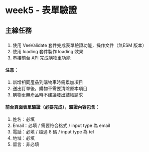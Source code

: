 # week5 - 表單驗證

## 主線任務

###     
  1.  使用 VeeValidate 套件完成表單驗證功能，操作文件（無ESM 版本）
  2.  使用 loading 套件製作 loading 效果
  3.  串接前台 API 完成購物車功能

#### 注意：

  1.  新增相同產品到購物車時需累加項目
  2.  送出訂單後，購物車需要清除原本項目
  3.  購物車無產品時不建議發出結帳請求

#### 前台頁面表單驗證（必要完成），驗證內容包含：

  1.  姓名：必填
  2.  Email：必填 / 需要符合格式 / input type 為 email
  3.  電話：必填 / 超過 8 碼 / input type 為 tel
  4.  地址：必填
  5.  留言：非必填


